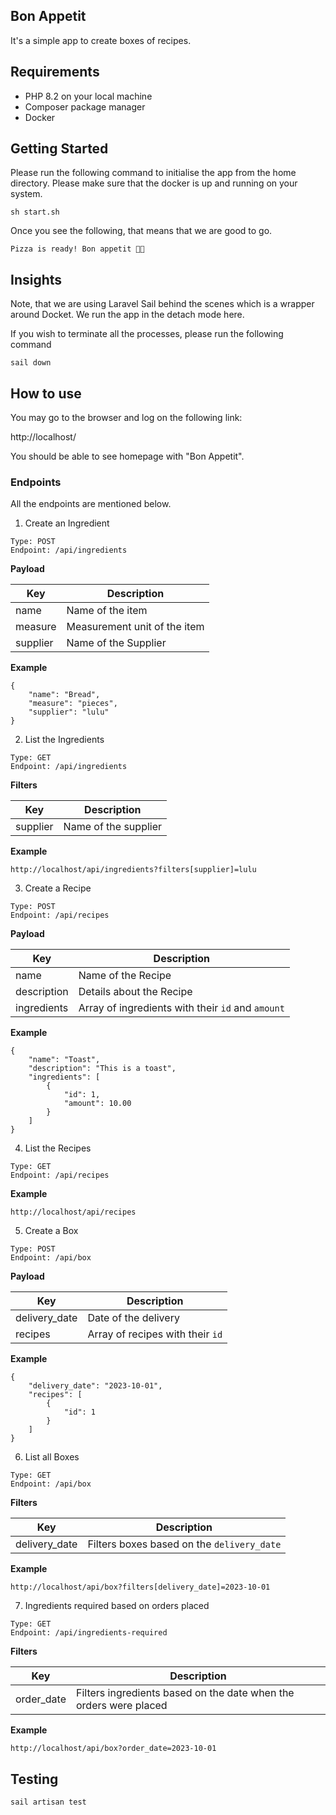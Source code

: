 ## Bon Appetit

It's a simple app to create boxes of recipes.

## Requirements

- PHP 8.2 on your local machine
- Composer package manager
- Docker

## Getting Started

Please run the following command to initialise the app from the home directory. Please make sure that the docker is up and running on your system.

```
sh start.sh
```

Once you see the following, that means that we are good to go.

```
Pizza is ready! Bon appetit 🍕🎉
```

## Insights

Note, that we are using Laravel Sail behind the scenes which is a wrapper around Docket. We run the app in the detach mode here.

If you wish to terminate all the processes, please run the following command

```
sail down
```

## How to use

You may go to the browser and log on the following link:

http://localhost/

You should be able to see homepage with "Bon Appetit".

### Endpoints

All the endpoints are mentioned below.

1. Create an Ingredient

```
Type: POST
Endpoint: /api/ingredients
```

**Payload**

| Key      | Description                  |
|----------|------------------------------|
| name     | Name of the item             |
| measure  | Measurement unit of the item |
| supplier | Name of the Supplier         |

**Example**
```
{
    "name": "Bread",
    "measure": "pieces",
    "supplier": "lulu"
}
```

2. List the Ingredients

```
Type: GET
Endpoint: /api/ingredients
```

**Filters**

| Key      | Description          |
|----------|----------------------|
| supplier | Name of the supplier |

**Example**
```
http://localhost/api/ingredients?filters[supplier]=lulu
```

3. Create a Recipe
```
Type: POST
Endpoint: /api/recipes
```

**Payload**

| Key         | Description                                        |
|-------------|----------------------------------------------------|
| name        | Name of the Recipe                                 |
| description | Details about the Recipe                           |
| ingredients | Array of ingredients with their `id` and `amount`  |

**Example**
```
{
    "name": "Toast",
    "description": "This is a toast",
    "ingredients": [
        {
            "id": 1,
            "amount": 10.00
        }
    ]
}
```

4. List the Recipes

```
Type: GET
Endpoint: /api/recipes
```
**Example**
```
http://localhost/api/recipes
```

5. Create a Box
```
Type: POST
Endpoint: /api/box
```

**Payload**

| Key           | Description                      |
|---------------|----------------------------------|
| delivery_date | Date of the delivery             |
| recipes       | Array of recipes with their `id` |

**Example**
```
{
    "delivery_date": "2023-10-01",
    "recipes": [
        {
            "id": 1
        }
    ]
}
```

6. List all Boxes
```
Type: GET
Endpoint: /api/box
```

**Filters**

| Key           | Description                                 |
|---------------|---------------------------------------------|
| delivery_date | Filters boxes based on the `delivery_date`  |

**Example**
```
http://localhost/api/box?filters[delivery_date]=2023-10-01
```

7. Ingredients required based on orders placed
```
Type: GET
Endpoint: /api/ingredients-required
```
**Filters**

| Key        | Description                                                       |
|------------|-------------------------------------------------------------------|
| order_date | Filters ingredients based on the date when the orders were placed |

**Example**
```
http://localhost/api/box?order_date=2023-10-01
```


## Testing

```
sail artisan test
```
